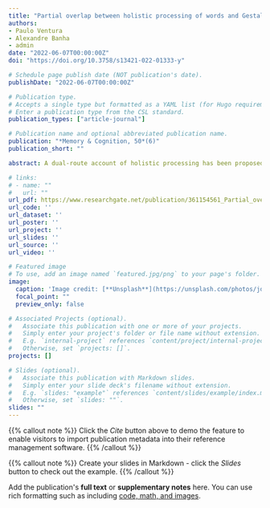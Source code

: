 ```yaml
---
title: "Partial overlap between holistic processing of words and Gestalt line stimuli at an early perceptual stage"
authors:
- Paulo Ventura
- Alexandre Banha
- admin
date: "2022-06-07T00:00:00Z"
doi: "https://doi.org/10.3758/s13421-022-01333-y"

# Schedule page publish date (NOT publication's date).
publishDate: "2022-06-07T00:00:00Z"

# Publication type.
# Accepts a single type but formatted as a YAML list (for Hugo requirements).
# Enter a publication type from the CSL standard.
publication_types: ["article-journal"]

# Publication name and optional abbreviated publication name.
publication: "*Memory & Cognition, 50*(6)"
publication_short: ""

abstract: A dual-route account of holistic processing has been proposed, which includes a stimulus-based and experience-based approach to holistic processing. The bottom-up route was suggested by the observation of holistic processing for novel Gestalt line patterns in the absence of expertise. For words, there is mainly evidence for a late, lexical, experience-based locus of holistic processing with scarce evidence for an early, stimulus-based locus. However, salient early Gestalt information (i.e., connectedness, closure, and continuity between parts) are important for letter and word identification. Thus, there might be an overlap at an early, perceptual processing stage, between Gestalt stimulus-based holistic processing and word holistic processing. In the task we used, words and Gestalt line patterns were superimposed, and we evaluated whether one class of stimuli was processed less holistically when an aligned other class pattern (processed holistically) was superimposed. There was some evidence supporting an early locus for the influence of word processing on Gestalt line patterns, but the interaction between the two stimuli was not reciprocal, which needs further clarification. When an aligned word (processed holistically) was overlaid on a line pattern, the line pattern was processed less holistically. However, when an aligned line pattern (processed holistically) was overlaid on a word, the word was not processed less holistically. This pattern might result from the higher cohesiveness of words and their automaticity and feedback from the lexicon.

# links:
# - name: ""
#   url: ""
url_pdf: https://www.researchgate.net/publication/361154561_Partial_overlap_between_holistic_processing_of_words_and_Gestalt_line_stimuli_at_an_early_perceptual_stage
url_code: ''
url_dataset: ''
url_poster: ''
url_project: ''
url_slides: ''
url_source: ''
url_video: ''

# Featured image
# To use, add an image named `featured.jpg/png` to your page's folder. 
image:
  caption: 'Image credit: [**Unsplash**](https://unsplash.com/photos/jdD8gXaTZsc)'
  focal_point: ""
  preview_only: false

# Associated Projects (optional).
#   Associate this publication with one or more of your projects.
#   Simply enter your project's folder or file name without extension.
#   E.g. `internal-project` references `content/project/internal-project/index.md`.
#   Otherwise, set `projects: []`.
projects: []

# Slides (optional).
#   Associate this publication with Markdown slides.
#   Simply enter your slide deck's filename without extension.
#   E.g. `slides: "example"` references `content/slides/example/index.md`.
#   Otherwise, set `slides: ""`.
slides: ""
---
```


{{% callout note %}}
Click the *Cite* button above to demo the feature to enable visitors to import publication metadata into their reference management software.
{{% /callout %}}

{{% callout note %}}
Create your slides in Markdown - click the *Slides* button to check out the example.
{{% /callout %}}

Add the publication's **full text** or **supplementary notes** here. You can use rich formatting such as including [code, math, and images](https://docs.hugoblox.com/content/writing-markdown-latex/).
